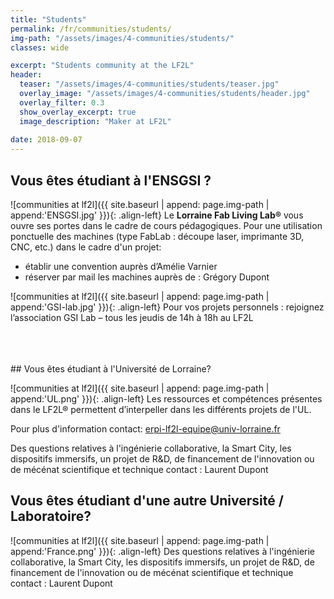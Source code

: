 ```yaml
---
title: "Students"
permalink: /fr/communities/students/
img-path: "/assets/images/4-communities/students/"
classes: wide

excerpt: "Students community at the LF2L"
header:
  teaser: "/assets/images/4-communities/students/teaser.jpg"
  overlay_image: "/assets/images/4-communities/students/header.jpg"
  overlay_filter: 0.3
  show_overlay_excerpt: true 
  image_description: "Maker at LF2L"
  
date: 2018-09-07
---
```



## Vous êtes étudiant à l'ENSGSI ?


![communities at lf2l]({{ site.baseurl | append: page.img-path | append:'ENSGSI.jpg' }}){: .align-left}
Le **Lorraine Fab Living Lab®** vous ouvre ses portes dans le cadre de cours pédagogiques. Pour une utilisation ponctuelle des machines (type FabLab : découpe laser, imprimante 3D, CNC, etc.) dans le cadre d'un projet: 

- établir une convention auprès d’Amélie Varnier
- réserver par mail les machines auprès de : Grégory Dupont

![communities at lf2l]({{ site.baseurl | append: page.img-path | append:'GSI-lab.jpg' }}){: .align-left}
Pour vos projets personnels : rejoignez l’association GSI Lab – tous les jeudis de 14h à 18h au LF2L

<br>
<br>
<br>
## Vous êtes étudiant à l'Université de Lorraine?

![communities at lf2l]({{ site.baseurl | append: page.img-path | append:'UL.png' }}){: .align-left}
Les ressources et compétences présentes dans le LF2L® permettent d’interpeller dans les différents projets de l'UL.

Pour plus d'information contact: erpi-lf2l-equipe@univ-lorraine.fr

Des questions relatives à l'ingénierie collaborative, la Smart City, les dispositifs immersifs, un projet de R&D, de financement de l'innovation ou de mécénat scientifique et technique contact : Laurent Dupont

## Vous êtes étudiant d'une autre Université / Laboratoire?

![communities at lf2l]({{ site.baseurl | append: page.img-path | append:'France.png' }}){: .align-left}
Des questions relatives à l'ingénierie collaborative, la Smart City, les dispositifs immersifs, un projet de R&D, de financement de l'innovation ou de mécénat scientifique et technique contact : Laurent Dupont


